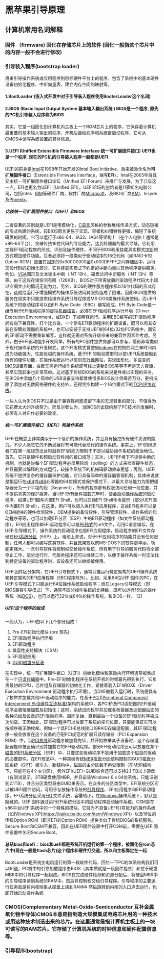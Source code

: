 # 黑苹果引导原理

## 计算机常用名词解释

### 固件 （firmware) 固化在存储芯片上的软件 (固化一般指这个芯片中的内容一般不会进行修改)











### 引导装入程序(bootstrap loader)

用来引导操作系统或应用程序到目标硬件平台上的程序。包含了系统中的基本硬件设备初始化程序、中断向量表、建立内存空间的映射等。

#### 1.BootLoader (嵌入式开发中对于引导装入程序使用BooterLoader这个名词)  



#### 2.BIOS (Basic Input Output System  基本输入输出系统  )  BIOS是一个程序, 原先的PC机引导装入程序称为BIOS  

其实，它是一组固化到计算机内主板上一个ROM芯片上的程序，它保存着计算机最重要的基本输入输出的程序、开机后自检程序和系统自启动程序，它可从CMOS中读写系统设置的具体信息。



#### 3.UEFI (Unified Extensible Firmware Interface  **统一可扩展固件接口**) UEFI也是一个程序,  现在的PC机的引导装入程序一般都是UEFI

UEFI的前身是[Intel](https://baike.baidu.com/item/Intel)在1998年开始开发的Intel Boot Initiative，后来被重命名为**可扩展固件接口**（Extensible Firmware Interface，缩写**EFI**）。Intel在2005年将其交由统一可扩展固件接口论坛（Unified EFI Forum）来推广与发展，为了凸显这一点，EFI也更名为UEFI（Unified EFI）。UEFI论坛的创始者是11家知名电脑公司，包括Intel、[IBM](https://baike.baidu.com/item/IBM)等硬件厂商，软件厂商[Microsoft](https://baike.baidu.com/item/Microsoft)，及BIOS厂商[AMI](https://baike.baidu.com/item/AMI)、Insyde及[Phoenix](https://baike.baidu.com/item/Phoenix)。



##### 比较统一可扩展固件接口（UEFI）和BIOS

二者显著的区别就是UEFI是用模块化，[C语言](https://baike.baidu.com/item/C语言)风格的参数堆栈传递方式，动态链接的形式构建的系统，较BIOS而言更易于实现，容错和纠错特性更强，缩短了系统研发的时间。它可以运行于x86-64、IA32、IA64等架构上（在个人电脑上通常是x86-64平台），突破传统16位代码的寻址能力，达到处理器的最大寻址。它利用加载EFI驱动程序的形式，识别及操作硬件，不同于BIOS利用挂载真实模式[中断](https://baike.baidu.com/item/中断)的方式增加硬件功能。后者必须将一段类似于驱动程序的16位代码（如RAID卡的Option ROM）放置在固定的0x000C0000至0x000DFFFF之间存储区中，运行这段代码的初始化部分，它将挂载实模式下约定的中断向量向其他程序提供服务。例如，[VGA](https://baike.baidu.com/item/VGA)图形及文本输出中断（INT 10h），磁盘访问中断服务（INT 13h）等等。由于这段存储空间有限（128KB），BIOS对于所需放置的驱动程序代码大小超过空间大小的情况无能为力。另外，BIOS的硬件服务程序都以16位代码的形式存在，这就给运行于增强模式的操作系统访问其服务造成了困难。因此BIOS提供的服务在现实中只能提供给操作系统引导程序或MS-DOS类操作系统使用。而UEFI系统下的驱动程序可以由EFI Byte Code（EBC）编写而成，EFI Byte Code是一组专用于EFI驱动程序的虚拟[机器语言](https://baike.baidu.com/item/机器语言)，必须在EFI驱动程序运行环境（Driver Execution Environment，或DXE）下被解释运行。采用EBC编写的EFI驱动程序拥有向下兼容性，打个比方说，一个带有EFI驱动程序的扩展设备，既可以将其安装在安腾处理器的系统中，也可以安装于支持UEFI的64位/32位PC系统中，而它的EFI驱动不需要重新编写。这样就无需对系统升级带来的兼容性因素作考虑。另外，由于EFI驱动程序开发简单，所有的PC部件提供商都可以参与，情形非常类似于现代操作系统的开发模式，这个开发模式曾使[Windows](https://baike.baidu.com/item/Windows)在短短的两三年时间内成为功能强大，性能优越的操作系统。基于EFI的驱动模型可以使UEFI系统接触到所有的硬件功能，在操作系统运行以前浏览[万维网](https://baike.baidu.com/item/万维网)站，实现图形化、多语言的BIOS设置界面，或者无需运行操作系统即可线上更新BIOS等等不再是天方夜谭，甚至实现起来也非常简单。这对基于传统BIOS的系统来说是件难以实现的任务，在BIOS中添加几个简单的USB设备支持都曾使很多BIOS设计师痛苦万分，更何况除了添加对无数网络硬件的支持外，还得凭空构建一个16位模式下的[TCP/IP](https://baike.baidu.com/item/TCP%2FIP)[协议栈](https://baike.baidu.com/item/协议栈)。

一些人认为BIOS只不过是由于兼容性问题遗留下来的无足轻重的部分，不值得为它花费太大的升级努力。而反对者认为，当BIOS的出现约制了PC技术的发展时，必须有人对它作必要的改变。

##### 统一可扩展固件接口（UEFI）和操作系统

UEFI在概念上非常类似于一个低阶的操作系统，并且具有操控所有硬件资源的能力。不少人感觉它的不断发展将有可能代替现代的操作系统。事实上，EFI的缔造者们在第一版规范出台时就将EFI的能力限制于不足以威胁操作系统的统治地位。首先，它只是硬件和预启动软件间的接口规范；其次，UEFI环境下不提供中断的机制，也就是说每个EFI驱动程序必须用轮询（polling）的方式来检查硬件状态，并且需要以解释的方式运行，较操作系统下的机械码驱动效率更低；再则，UEFI系统不提供复杂的缓存器保护功能，它只具备简单的缓存器管理机制，具体来说就是指运行在[x64](https://baike.baidu.com/item/x64)或[x86](https://baike.baidu.com/item/x86)处理器的64位模式或保护模式下，以最大寻址能力为限把缓存器分为一个平坦的段（Segment），所有的程序都有权限访问任何一段位置，并不提供真实的保护服务。当UEFI所有组件加载完毕时，便会启动[操作系统](https://baike.baidu.com/item/操作系统)的启动程序，如果UEFI固件内置EFI Shell，也可以启动EFI Shell命令提示（部分UEFI固件内置EFI Shell），在这里，用户可以调入执行EFI应用程序，这些EFI程序可以是OEM提供的硬件检测软件，OEM提供的备份软件，引导管理软件，操作系统的启动程序等等，也可以加载EFI分区（ESP）中的EFI驱动程序（如文件系统驱动程序）。EFI应用程序和EFI驱动程序可以是[PE格式](https://baike.baidu.com/item/PE格式)的.efi文件，可用C语言编写。在UEFI引导模式下，操作系统的启动程序也是EFI应用程序，启动程序的EFI文件存储在[EFI系统分区](https://baike.baidu.com/item/EFI系统分区/23315989)（ESP）上。理论上来说，对于EFI应用程序的功能并没有任何限制，任何人都可以编写这类软件，并且效果较以前MS-DOS下的软件更华丽，功能更强大。一旦引导软件将控制权交给操作系统，所有用于引导的服务代码将全部停止工作，部分运行时，代服务程序还可以继续工作，以便于操作系统一时无法找到特定设备的驱动程序时，该设备还可以继续被使用。

UEFI固件区分架构，在UEFI引导模式下，通常只能运行特定架构的UEFI操作系统和特定架构的EFI应用程序（EBC程序除外）。比如，采用64位UEFI固件的PC，在UEFI引导模式下只能运行64位操作系统启动程序；而在Legacy引导模式（即BIOS兼容引导模式）下，通常不区分操作系统的比特数，既可以运行16位的操作系统（如[DOS](https://baike.baidu.com/item/DOS)），也可以运行32位或64位的操作系统，和BIOS一样。 [2] 

##### UEFI这个程序的组成

一般认为，UEFI由以下几个部分组成：

1. Pre-EFI初始化模块  (pre 预先)
2. EFI驱动程序执行环境
3. EFI驱动程序
4. 兼容性支持模块（CSM）
5. EFI高层应用
6. [GUID磁盘分区表](https://baike.baidu.com/item/GUID磁盘分区表)

在实现中，统一可扩展固件接口（UEFI）初始化模块和驱动执行环境通常被集成在一个[只读存储器](https://baike.baidu.com/item/只读存储器/2399075)中。Pre-EFI初始化程序在系统开机的时候最先得到执行，它负责最初的CPU，芯片组及存储器的初始化工作，紧接着载入EFI的DXE（Driver Execution Environment  驱动程序执行环境）。当DXE被载入运行时，系统便具有了枚举并加载其他EFI驱动程序的能力。在基于[PCI((Peripheral Component Interconnect 外设组件互连标准)](https://baike.baidu.com/item/PCI)架构的系统中，各PCI桥及PCI适配器的EFI驱动程序会被相继加载及初始化；这时，系统进而枚举并加载各桥接器及适配器后面的各种[总线](https://baike.baidu.com/item/总线)及设备的EFI驱动程序，周而复始，直到最后一个设备的EFI驱动程序被成功加载。正因如此，EFI驱动程序可以放置于系统的任何位置，只要能保证它可以按顺序被正确枚举。例如一个具PCI-E总线接口的RAID存储适配器，其EFI驱动程序一般会放置在这个设备的匹配PCI规范的扩展只读存储器（PCI Expansion ROM）中，当[PCI总线](https://baike.baidu.com/item/PCI总线/132135)驱动程序被加载完毕，并开始枚举其子设备时，这个存储适配器旋即被正确识别并加载它的EFI驱动程序。部分EFI驱动程序还可以放置在某个[磁盘](https://baike.baidu.com/item/磁盘)的[EFI系统分区](https://baike.baidu.com/item/EFI系统分区/23315989)（ESP）中，只要这些驱动程序不是用于加载这个磁盘的驱动的必要部件。在EFI规范中，一种突破传统[MBR](https://baike.baidu.com/item/MBR)磁盘分区结构限制的GUID磁盘分区系统（[GPT](https://baike.baidu.com/item/GPT)）被引入，新结构中，磁盘的主分区数不再受限制（在MBR结构下，只能存在4个主分区），另外EFI/UEFI+GUID结合还可以支持2.1 TB以上硬盘（有测试显示，3TB硬盘使用MBR，并且安装Windows 6.x 64位系统，只能识别到2.1TB），并且分区类型将由GUID来表示。在众多的分区类型中，EFI系统分区可以被UEFI固件访问，可用于存放操作系统的[引导程序](https://baike.baidu.com/item/引导程序)、EFI应用程序和EFI驱动程序。EFI系统分区采用[FAT](https://baike.baidu.com/item/FAT)文件系统，容量较小，在[Windows](https://baike.baidu.com/item/Windows)操作系统下，默认是隐藏的。UEFI固件通过运行EFI系统分区中的启动程序启动操作系统。CSM是在x86平台UEFI系统中的一个特殊的模块，它将为不具备UEFI引导能力的操作系统（如[Windows XP](https://baike.baidu.com/item/Windows XP)）以及16位的传统Option ROM（即非EFI的Option ROM）提供类似于传统BIOS的系统服务。Secure Boot和CSM不兼容，因此在UEFI固件设置中打开CSM前，需要在UEFI固件设置中关闭Secure Boot。  



#### 总结bios和uefi： bios和uefi都是系统开机运行的第一个程序，被固化在rom芯片中(现在一般是flash芯片)这个程序和硬件打交道，所以和主板绑定在一起









BootLoader是系统加电启运行的第一段软件代码，回忆一下PC的体系结构我们可以知道，PC机中的引导加载程序由BIOS（其本质就是一段固件程序）和位于硬盘MBR中的引导程序一起组成。BIOS在完成硬件检测和资源分配后，将硬盘MBR中的引导程序读到系统的RAM中，然后将控制权交给引导程序。引导程序的主要运行任务就是将内核映象从硬盘上读到RAM中 然后跳转到内核的入口点去运行，也即开始启动操作系统           





### CMOS(Complementary Metal-Oxide-Semiconductor 互补金属氧化物半导体)CMOS本意是指制造大规模集成电路芯片用的一种技术或用这种技术制造出来的芯片。在这里通常是指计算机主板上的一块可读写的RAM芯片。它存储了计算机系统的时钟信息和硬件配置信息等。







### 引导程序(bootstrap) 